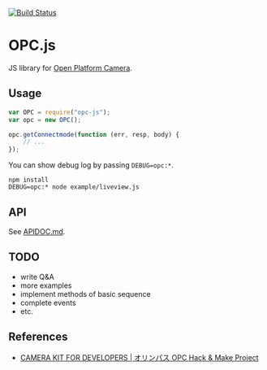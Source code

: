 [![Build Status](https://travis-ci.org/oimou/opc-js.svg)](https://travis-ci.org/oimou/opc-js)

# OPC.js
JS library for [Open Platform Camera](https://opc.olympus-imaging.com/).

## Usage

```javascript
var OPC = require("opc-js");
var opc = new OPC();

opc.getConnectmode(function (err, resp, body) {
    // ...
});
```

You can show debug log by passing `DEBUG=opc:*`.

```
npm install
DEBUG=opc:* node example/liveview.js
```

## API

See [APIDOC.md](APIDOC.md).

## TODO

- write Q&A
- more examples
- implement methods of basic sequence
- complete events
- etc.

## References

- [CAMERA KIT FOR DEVELOPERS | オリンパス OPC Hack & Make Project](https://opc.olympus-imaging.com/tools/sdk/)
